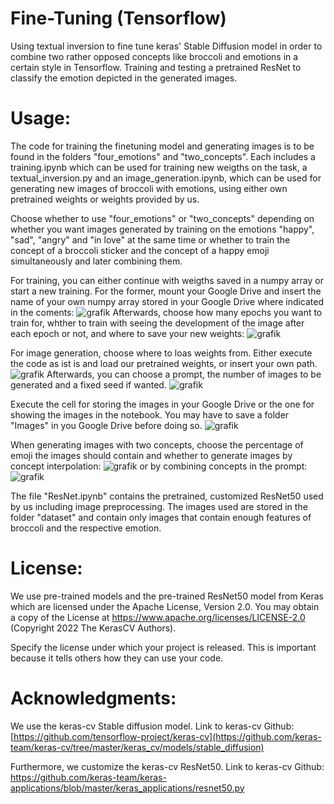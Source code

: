# Fine-Tuning (Tensorflow)
Using textual inversion to fine tune keras' Stable Diffusion model in order to combine two rather opposed concepts like broccoli and emotions in a certain style in Tensorflow. Training and testing a pretrained ResNet to classify the emotion depicted in the generated images. 

# Usage: 
The code for training the finetuning model and generating images is to be found in the folders "four_emotions" and "two_concepts". Each includes a training.ipynb which can be used for training new weigths on the task, a textual_inversion.py and an image_generation.ipynb, which can be used for generating new images of broccoli with emotions, using either own pretrained weights or weights provided by us. 

Choose whether to use "four_emotions" or "two_concepts" depending on whether you want images generated by training on the emotions "happy", "sad", "angry" and "in love" at the same time or whether to train the concept of a broccoli sticker and the concept of a happy emoji simultaneously and later combining them.

For training, you can either continue with weigths saved in a numpy array or start a new training. 
For the former, mount your Google Drive and insert the name of your own numpy array stored in your Google Drive where indicated in the coments:
![grafik](https://user-images.githubusercontent.com/126180162/227212836-009d77b6-b7c0-4257-9577-73ae9907c0ed.png)
Afterwards, choose how many epochs you want to train for, whther to train with seeing the development of the image after each epoch or not, and where to save your new weights: 
![grafik](https://user-images.githubusercontent.com/126180162/227213077-d4e3979b-a3f0-4716-ac3b-6b6aafbc3abf.png)

For image generation, choose where to loas weights from. Either execute the code as ist is and load our pretrained weights, or insert your own path. 
![grafik](https://user-images.githubusercontent.com/126180162/227211476-18cbd088-8e15-4857-9a11-94b715a891eb.png)
Afterwards, you can choose a prompt, the number of images to be generated and a fixed seed if wanted. 
![grafik](https://user-images.githubusercontent.com/126180162/227211216-62c90d49-9c95-4fad-adae-f85cbee5f2dd.png)

Execute the cell for storing the images in your Google Drive or the one for showing the images in the notebook. You may have to save a folder "Images" in you Google Drive before doing so.
![grafik](https://user-images.githubusercontent.com/126180162/227211627-7f07917b-b036-4314-9210-491888e6907f.png)

When generating images with two concepts, choose the percentage of emoji the images should contain and whether to generate images by concept interpolation:
![grafik](https://user-images.githubusercontent.com/126180162/227212231-b418f3f2-cd04-449b-bd16-39344827c06e.png)
or by combining concepts in the prompt:
![grafik](https://user-images.githubusercontent.com/126180162/227212329-d003c75d-a572-4347-82db-b328de7ecf4c.png)

The file "ResNet.ipynb" contains the pretrained, customized ResNet50 used by us including image preprocessing. The images used are stored in the folder "dataset" and contain only images that contain enough features of broccoli and the respective emotion.

# License: 
We use pre-trained models and the pre-trained ResNet50 model from Keras which are licensed under the Apache License, Version 2.0. You may obtain a copy of the License at https://www.apache.org/licenses/LICENSE-2.0 (Copyright 2022 The KerasCV Authors).
 
 Specify the license under which your project is released. This is important because it tells others how they can use your code.


# Acknowledgments:
We use the  keras-cv Stable diffusion model.
Link to keras-cv Github: [https://github.com/tensorflow-project/keras-cv](https://github.com/keras-team/keras-cv/tree/master/keras_cv/models/stable_diffusion)

Furthermore, we customize the keras-cv ResNet50.
Link to keras-cv Github: https://github.com/keras-team/keras-applications/blob/master/keras_applications/resnet50.py

